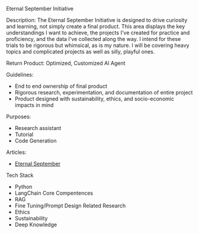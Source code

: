 Eternal September Initiative

Description:
The Eternal September Initiative is designed to drive curiosity and learning, not simply create a final product. This area displays the key understandings I want to achieve, the projects I've created for practice and proficiency, and the data I've collected along the way. I intend for these trials to be rigorous but whimsical, as is my nature. I will be covering heavy topics and complicated projects as well as silly, playful ones.

Return Product: Optimized, Customized AI Agent

Guidelines:

* End to end ownership of final product
* Rigorous research, experimentation, and documentation of entire project
* Product designed with sustainability, ethics, and socio-economic impacts in mind

Purposes:

* Research assistant
* Tutorial
* Code Generation



Articles:

* [Eternal September](https://dev.to/davesommerville/eternal-september-learning-for-the-life-of-it-i6i)

Tech Stack

* Python
* LangChain
  Core Compentences
* RAG
* Fine Tuning/Prompt Design
  Related Research
* Ethics
* Sustainability
* Deep Knowledge
